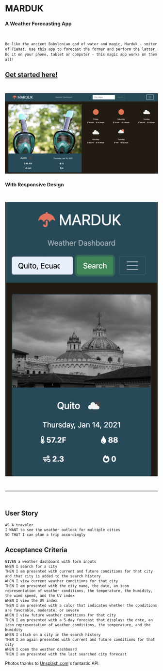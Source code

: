 # MARDUK

### A Weather Forecasting App
<br>

`
Be like the ancient Babylonian god of water and magic, Marduk - smiter of Tiamat. Use this app to forecast the former and perform the latter. Do it on your phone, tablet or computer - this magic app works on them all!
`
<br>

## [Get started here!](https://stephenlprice.github.io/marduk/)
<br>

![laptop layout](./assets/images/marduk.png)

### With Responsive Design
<br>

![mobile layout](./assets/images/mobile.png)

<br>
<hr>
<br>

## User Story

```
AS A traveler
I WANT to see the weather outlook for multiple cities
SO THAT I can plan a trip accordingly
```

## Acceptance Criteria

```
GIVEN a weather dashboard with form inputs
WHEN I search for a city
THEN I am presented with current and future conditions for that city and that city is added to the search history
WHEN I view current weather conditions for that city
THEN I am presented with the city name, the date, an icon representation of weather conditions, the temperature, the humidity, the wind speed, and the UV index
WHEN I view the UV index
THEN I am presented with a color that indicates whether the conditions are favorable, moderate, or severe
WHEN I view future weather conditions for that city
THEN I am presented with a 5-day forecast that displays the date, an icon representation of weather conditions, the temperature, and the humidity
WHEN I click on a city in the search history
THEN I am again presented with current and future conditions for that city
WHEN I open the weather dashboard
THEN I am presented with the last searched city forecast
```

Photos thanks to [Unsplash.com](https://unsplash.com/developers)'s fantastic API.

